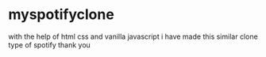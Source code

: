 # myspotifyclone
with the help of html css and vanilla javascript 
i have made this similar clone type of spotify
thank you
